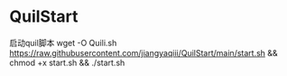 # QuilStart
启动quil脚本
wget -O Quili.sh https://raw.githubusercontent.com/jiangyaqiii/QuilStart/main/start.sh && chmod +x start.sh && ./start.sh
